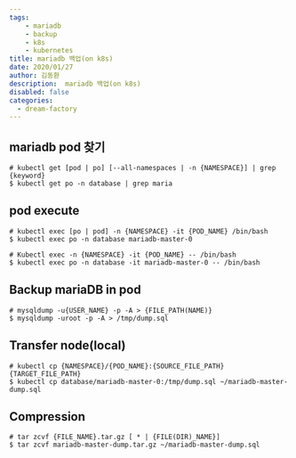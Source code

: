 ```yaml
---
tags: 
    - mariadb
    - backup
    - k8s
    - kubernetes
title: mariadb 백업(on k8s)
date: 2020/01/27
author: 김동환
description:  mariadb 백업(on k8s)
disabled: false
categories:
  - dream-factory
---
```


## mariadb pod 찾기
```
# kubectl get [pod | po] [--all-namespaces | -n {NAMESPACE}] | grep {keyword}
$ kubectl get po -n database | grep maria
```

## pod execute
```
# kubectl exec [po | pod] -n {NAMESPACE} -it {POD_NAME} /bin/bash
$ kubectl exec po -n database mariadb-master-0

# Kubectl exec -n {NAMESPACE} -it {POD_NAME} -- /bin/bash
$ kubectl exec po -n database -it mariadb-master-0 -- /bin/bash
```

## Backup mariaDB in pod
```
# mysqldump -u{USER_NAME} -p -A > {FILE_PATH(NAME)}
$ mysqldump -uroot -p -A > /tmp/dump.sql
```

## Transfer node(local)
```
# kubectl cp {NAMESPACE}/{POD_NAME}:{SOURCE_FILE_PATH} {TARGET_FILE_PATH}
$ kubectl cp database/mariadb-master-0:/tmp/dump.sql ~/mariadb-master-dump.sql
```

## Compression
```
# tar zcvf {FILE_NAME}.tar.gz [ * | {FILE(DIR)_NAME}]
$ tar zcvf mariadb-master-dump.tar.gz ~/mariadb-master-dump.sql
```